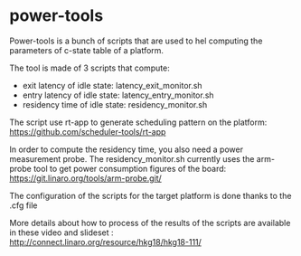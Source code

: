 # power-tools

Power-tools is a bunch of scripts that are used to hel computing the parameters of c-state table of a platform.

The tool is made of 3 scripts that compute:
- exit latency of idle state: latency_exit_monitor.sh
- entry latency of idle state: latency_entry_monitor.sh
- residency time of idle state: residency_monitor.sh

The script use rt-app to generate scheduling pattern on the platform: https://github.com/scheduler-tools/rt-app

In order to compute the residency time, you also need a power measurement probe. The residency_monitor.sh currently uses the arm-probe tool to get power consumption figures of the board: https://git.linaro.org/tools/arm-probe.git/

The configuration of the scripts for the target platform is done thanks to the .cfg file

More details about how to process of the results of the scripts are available in these video and slideset : http://connect.linaro.org/resource/hkg18/hkg18-111/
